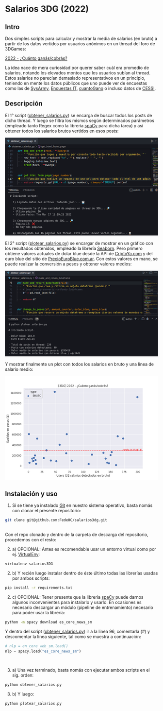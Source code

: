 # Salarios 3DG (2022)

## Intro

Dos simples scripts para calcular y mostrar la media de salarios (en bruto) a partir de los datos vertidos por usuarios anónimos en un thread del foro de 3DGames:

[2022 - ¿Cuánto ganás/cobrás?](https://foros.3dgames.com.ar/threads/1059022-2022-cuanto-ganas-cobras/page1)

La idea nace de mera curiosidad por querer saber cuál era promedio de salarios, notando los elevados montos que los usuarios subían al thread. Estos salarios no parecían demasiado representativos en un principio, teniendo en mente los datos públicos que uno puede ver de encuestas como las de [SysArmy](https://sueldos.openqube.io/encuesta-sueldos-2022.01/), [Encuestas IT](https://www.encuestasit.com/sueldo-desarrollador-de-software-programador-argentina-1), [cuantoGano](https://www.cuantogano.com/sueldos/it-programacion.html) o incluso datos de [CESSI](https://www.cessi.org.ar/ver-noticias-cessi-la-evolucion-de-los-salarios-en-la-industria-it-2755).

## Descripción

El 1° script ([obtener_salarios.py](https://github.com/FedeHC/salarios3dg/blob/main/obtener_salarios.py)) se encarga de buscar todos los posts de dicho thread. Y luego se filtra los mismos según determinados parámetros (empleado tanto Regex como la librería [spaCy](https://spacy.io/) para dicha tarea) y así obtener todos los salarios brutos vertidos en esos posts:

![Imagen 1](https://raw.githubusercontent.com/FedeHC/salarios3dg/main/images/captura-1.png)

El 2° script ([plotear_salarios.py](https://github.com/FedeHC/salarios3dg/blob/main/plotear_salarios.py)) se encargar de mostrar en un gráfico con los resultados obtenidos, empleado la librería [Seaborn](https://seaborn.pydata.org/). Pero primero obtiene valores actuales de dolar blue desde la API de [CriptoYa.com](https://criptoya.com/ar) y del euro blue del sitio de [PrecioEuroBlue.com.ar](https://www.precioeuroblue.com.ar/).
Con estos valores en mano, se puede realizar la conversión a pesos y obtener valores medios:

![Imagen 2](https://raw.githubusercontent.com/FedeHC/salarios3dg/main/images/captura-2.png)

Y mostrar finalmente un plot con todos los salarios en bruto y una linea de salario medio:

![Imagen 3](https://raw.githubusercontent.com/FedeHC/salarios3dg/main/images/captura-3.png)

## Instalación y uso

1) Si se tiene ya instalado [Git](https://git-scm.com/downloads) en nuestro sistema operativo, basta nomás con clonar el presente repositorio:
```bash
git clone git@github.com:FedeHC/salarios3dg.git
```

<br>
Con el repo clonado y dentro de la carpeta de descarga del repositorio, procedemos con el resto:
<br>

2) a) OPCIONAL: Antes es recomendable usar un entorno virtual como por ej. [VirtualEnv](https://github.com/pypa/virtualenv):

```bash
virtualenv salarios3DG
```

2) b) Y recién luego instalar dentro de éste último todas las librerías usadas por ambos scripts:

```bash
pip install -r requirements.txt
```

2) c) OPCIONAL: Tener presente que la librería [spaCy](https://spacy.io/usage#quickstart) puede darnos algunos inconvenientes para instalarlo y usarlo. En ocasiones es necesario descargar un módulo (pipeline de entrenamiento) necesario para poder usar la librería:

```bash
python -m spacy download es_core_news_sm
```
Y dentro del script ([obtener_salarios.py](https://github.com/FedeHC/salarios3dg/blob/main/obtener_salarios.py#L96)) ir a la linea 96, comentarla (#) y descomentar la linea siguiente, tal como se muestra a continuación:

```python
# nlp = en_core_web_sm.load()
nlp = spacy.load("es_core_news_sm")
```
<br>

3) a) Una vez terminado, basta nomás con ejecutar ambos scripts en el sig. orden:

```bash
python obtener_salarios.py
```

3) b) Y luego:

```bash
python plotear_salarios.py
```
